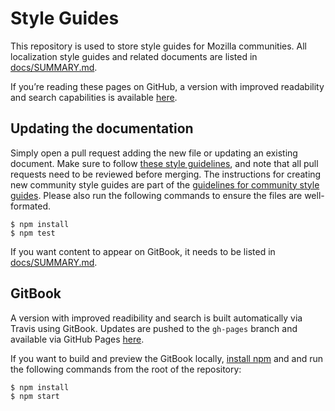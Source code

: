 # Style Guides

This repository is used to store style guides for Mozilla communities. All localization style guides and related documents are listed in [docs/SUMMARY.md](docs/SUMMARY.md).

If you’re reading these pages on GitHub, a version with improved readability and search capabilities is available [here](https://mozilla-l10n.github.io/styleguides).

## Updating the documentation

Simply open a pull request adding the new file or updating an existing document. Make sure to follow [these style guidelines](https://github.com/mozilla-l10n/documentation/blob/master/misc/documentation_styleguide.md), and note that all pull requests need to be reviewed before merging. The instructions for creating new community style guides are part of the [guidelines for community style guides](docs/guidelines/styleguide_guidelines.md). Please also run the following commands to ensure the files are well-formated.

```
$ npm install
$ npm test
```

If you want content to appear on GitBook, it needs to be listed in [docs/SUMMARY.md](docs/SUMMARY.md).

## GitBook

A version with improved readibility and search is built automatically via Travis using GitBook. Updates are pushed to the `gh-pages` branch and available via GitHub Pages [here](https://mozilla-l10n.github.io/styleguides).

If you want to build and preview the GitBook locally, [install npm](https://www.npmjs.com/get-npm) and and run the following commands from the root of the repository:

```
$ npm install
$ npm start
```
